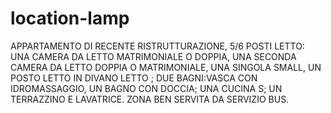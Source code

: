 # location-lamp
APPARTAMENTO DI RECENTE RISTRUTTURAZIONE, 5/6 POSTI LETTO: UNA CAMERA DA LETTO MATRIMONIALE O DOPPIA, UNA SECONDA CAMERA DA LETTO DOPPIA O MATRIMONIALE, UNA SINGOLA SMALL, UN POSTO LETTO IN DIVANO LETTO ; DUE BAGNI:VASCA CON IDROMASSAGGIO, UN BAGNO CON DOCCIA; UNA CUCINA S; UN TERRAZZINO E LAVATRICE. ZONA BEN SERVITA  DA SERVIZIO BUS.
